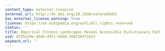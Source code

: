 ```yaml
---
content_type: external-resource
external_url: http://dx.doi.org/10.1038/nature05451
has_external_license_warning: true
license: https://en.wikipedia.org/wiki/All_rights_reserved
status: ''
title: Empirical Fitness Landscapes Reveal Accessible Evolutionary Paths
uid: d2352c9e-d5db-4971-b5bd-260f26d72d23
wayback_url: ''
---
```

